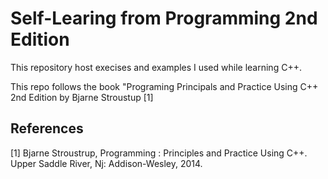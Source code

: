 # Self-Learing from Programming 2nd Edition
This repository host execises and examples I used while learning C++.

This repo follows the book "Programing Principals and Practice Using C++ 2nd Edition by Bjarne Stroustup [1]

## References 

[1] Bjarne Stroustrup, Programming : Principles and Practice Using C++. Upper Saddle River, Nj: Addison-Wesley, 2014.
